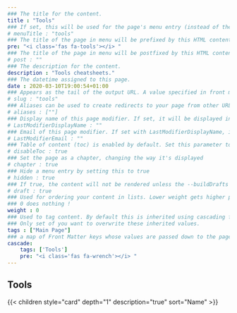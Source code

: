 ```yaml
---
### The title for the content.
title : "Tools"
### If set, this will be used for the page's menu entry (instead of the `title` attribute)
# menuTitle : "tools"
### The title of the page in menu will be prefixed by this HTML content
pre: "<i class='fas fa-tools'></i> "
### The title of the page in menu will be postfixed by this HTML content
# post : ""
### The description for the content.
description : "Tools cheatsheets."
### The datetime assigned to this page.
date : 2020-03-10T19:00:54+01:00
### Appears as the tail of the output URL. A value specified in front matter will override the segment of the URL based on the filename.
# slug : "tools"
### Aliases can be used to create redirects to your page from other URLs.
# aliases : [""]
### Display name of this page modifier. If set, it will be displayed in the footer.
# LastModifierDisplayName : ""
### Email of this page modifier. If set with LastModifierDisplayName, it will be displayed in the footer
# LastModifierEmail : ""
### Table of content (toc) is enabled by default. Set this parameter to true to disable it.
# disableToc : true
### Set the page as a chapter, changing the way it's displayed
# chapter : true
### Hide a menu entry by setting this to true
# hidden : true
### If true, the content will not be rendered unless the --buildDrafts flag is passed to the hugo command.
# draft : true
### Used for ordering your content in lists. Lower weight gets higher precedence. So content with lower weight will come first.
### 0 does nothing !
weight : 0
### Used to tag content. By default this is inherited using cascading from _index.md files
### Only set of you want to overwrite these inherited values.
tags : ["Main Page"]
### a map of Front Matter keys whose values are passed down to the page’s descendants unless overwritten by self or a closer ancestor’s cascade. 
cascade:
    tags: ['Tools']
    pre: "<i class='fas fa-wrench'></i> "
---
```


## Tools

{{< children style="card" depth="1" description="true" sort="Name" >}}
